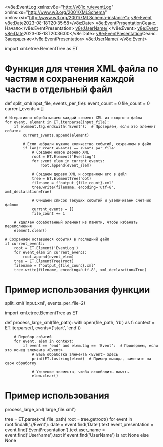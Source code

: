 <?xml version="1.0" encoding="UTF-8"?>
<v8e:EventLog xmlns:v8e="http://v8.1c.ru/eventLog" xmlns:xs="http://www.w3.org/2001/XMLSchema" xmlns:xsi="http://www.w3.org/2001/XMLSchema-instance">
	<v8e:Event>
		<v8e:Date>2023-08-18T20:35:58</v8e:Date>
		<v8e:EventPresentation>Сеанс. Начало</v8e:EventPresentation>
		<v8e:UserName/>
	</v8e:Event>
	<v8e:Event>
		<v8e:Date>2023-08-18T20:36:00</v8e:Date>
		<v8e:EventPresentation>Сеанс. Завершение</v8e:EventPresentation>
		<v8e:UserName/>
	</v8e:Event>



import xml.etree.ElementTree as ET

# Функция для чтения XML файла по частям и сохранения каждой части в отдельный файл
def split_xml(input_file, events_per_file):
    event_count = 0
    file_count = 0
    current_events = []

    # Итеративно обрабатываем каждый элемент XML из входного файла
    for event, element in ET.iterparse(input_file):
        if element.tag.endswith('Event'):  # Проверяем, если это элемент события
            current_events.append(element)

            # Если набрали нужное количество событий, сохраняем в файл
            if len(current_events) == events_per_file:
                # Создаем новое дерево XML
                root = ET.Element('EventLog')
                for event_elem in current_events:
                    root.append(event_elem)

                # Создаем дерево XML и сохраняем его в файл
                tree = ET.ElementTree(root)
                filename = f'output_{file_count}.xml'
                tree.write(filename, encoding='utf-8', xml_declaration=True)
                
                # Очищаем список текущих событий и увеличиваем счетчик файлов
                current_events = []
                file_count += 1

        # Удаляем обработанный элемент из памяти, чтобы избежать переполнения
        element.clear()

    # Сохраняем оставшиеся события в последний файл
    if current_events:
        root = ET.Element('EventLog')
        for event_elem in current_events:
            root.append(event_elem)
        tree = ET.ElementTree(root)
        filename = f'output_{file_count}.xml'
        tree.write(filename, encoding='utf-8', xml_declaration=True)

# Пример использования функции
split_xml('input.xml', events_per_file=2)


import xml.etree.ElementTree as ET

def process_large_xml(file_path):
    with open(file_path, 'rb') as f:
        context = ET.iterparse(f, events=('start', 'end'))

        # Перебор событий
        for event, elem in context:
            if event == 'end' and elem.tag == 'Event':  # Проверяем, если это конец элемента <Event>
                # Ваша обработка элемента <Event> здесь
                print(ET.tostring(elem))  # Пример вывода, замените на свою обработку

                # Удаление элемента, чтобы освободить память
                elem.clear()

# Пример использования
process_large_xml('large_file.xml')


tree = ET.parse(xml_file_path)
    root = tree.getroot()
    for event in root.findall('.//Event'):
        date = event.find('Date').text
        event_presentation = event.find('EventPresentation').text
        user_name = event.find('UserName').text if event.find('UserName') is not None else None
